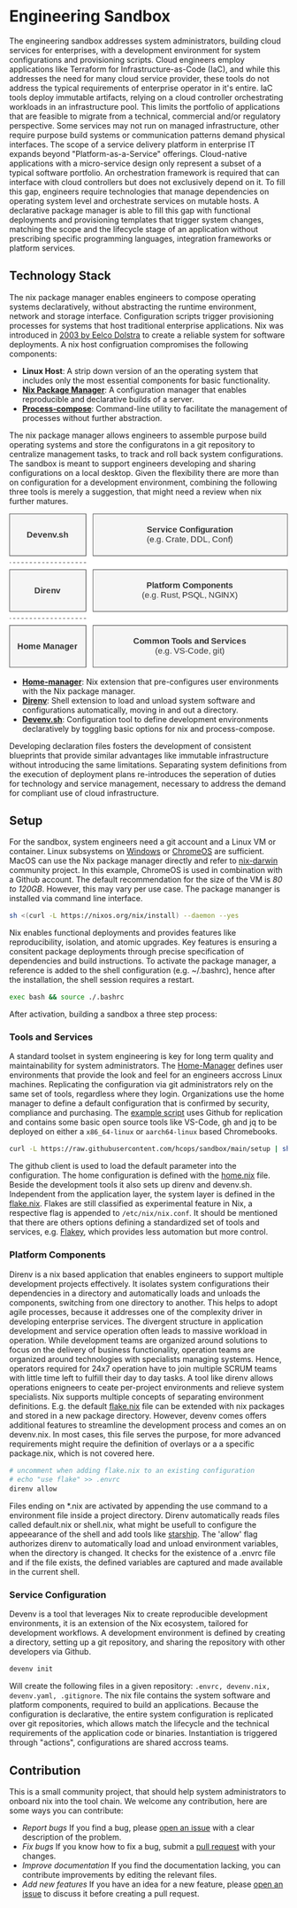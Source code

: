 # Engineering Sandbox

The engineering sandbox addresses system administrators, building cloud services for enterprises, with a development environment for system configurations and provisioning scripts. Cloud engineers employ applications like Terraform for Infrastructure-as-Code (IaC), and while this addresses the need for many cloud service provider, these tools do not address the typical requirements of enterprise operator in it's entire. IaC tools deploy immutable artifacts, relying on a cloud controller orchestrating workloads in an infrastructure pool. This limits the portfolio of applications that are feasible to migrate from a technical, commercial and/or regulatory perspective. Some services may not run on managed infrastructure, other require purpose build systems or communication patterns demand physical interfaces. The scope of a service delivery platform in enterprise IT expands beyond "Platform-as-a-Service" offerings. Cloud-native applications with a micro-service design only represent a subset of a typical software portfolio. An orchestration framework is required that can interface with cloud controllers but does not exclusively depend on it. To fill this gap, engineers require technologies that manage dependencies on operating system level and orchestrate services on mutable hosts. A declarative package manager is able to fill this gap with functional deployments and provisioning templates that trigger system changes, matching the scope and the lifecycle stage of an application without prescribing specific programming languages, integration frameworks or platform services.

## Technology Stack

The nix package manager enables engineers to compose operating systems declaratively, without abstracting the runtime environment, network and storage interface. Configuration scripts trigger provisioning processes for systems that host traditional enterprise applications. Nix was introduced in [2003 by Eelco Dolstra](https://en.wikipedia.org/wiki/Nix_(package_manager)) to create a reliable system for software deployments. A nix host configruation compromises the following components:

* **Linux Host**: A strip down version of an the operating system that includes only the most essential components for basic functionality. 
* **[Nix Package Manager](https://nixos.org/)**: A configuration manager that enables reproducible and declarative builds of a server.
* **[Process-compose](https://f1bonacc1.github.io/process-compose/)**: Command-line utility to facilitate the management of processes without further abstraction.

The nix package manager allows engineers to assemble purpose build operating systems and store the configuratons in a git repository to centralize management tasks, to track and roll back system configurations. The sandbox is meant to support engineers developing and sharing configurations on a local desktop. Given the flexibility there are more than on configuration for a development environment, combining the following three tools is merely a suggestion, that might need a review when nix further matures.

![Alt text](./img/techStack.drawio.svg)

* **[Home-manager](https://nixos.wiki/wiki/Home_Manager)**: Nix extension that pre-configures user environments with the Nix package manager.
* **[Direnv](https://direnv.net/)**: Shell extension to load and unload system software and configurations automatically, moving in and out a directory.
* **[Devenv.sh](https://devenv.sh/)**: Configuration tool to define development environments declaratively by toggling basic options for nix and process-compose.

Developing declaration files fosters the development of consistent blueprints that provide similar advantages like immutable infrastructure without introducing the same limitations. Separating system definitions from the execution of deployment plans re-introduces the seperation of duties for technology and service management, necessary to address the demand for compliant use of cloud infrastructure.

## Setup

For the sandbox, system engineers need a git account and a Linux VM or container. Linux subsystems on [Windows](https://learn.microsoft.com/en-us/windows/wsl/about) or [ChromeOS](https://chromeos.dev/en/linux) are sufficient. MacOS can use the Nix package manager directly and refer to  [nix-darwin](https://github.com/LnL7/nix-darwin) community project. In this example, ChromeOS is used in combination with a Github account. The default recommendation for the size of the VM is *80 to 120GB*. However, this may vary per use case. The package mananger is installed via command line interface. 

```sh
sh <(curl -L https://nixos.org/nix/install) --daemon --yes
```

Nix enables functional deployments and provides features like reproducibility, isolation, and atomic upgrades. Key features is ensuring a consitent package deployments through precise specification of dependencies and build instructions. To activate the package manager, a reference is added to the shell configuration (e.g. ~/.bashrc), hence after the installation, the shell session requires a restart.

```sh
exec bash && source ./.bashrc
```

After activation, building a sandbox a three step process: 

### Tools and Services

A standard toolset in system engineering is key for long term quality and maintainability for system administrators. The [Home-Manager](https://nix-community.github.io/home-manager/) defines user environments that provide the look and feel for an engineers accross Linux machines. Replicating the configuration via git administrators rely on the same set of tools, regardless where they login. Organizations use the home manager to define a default configuration that is confirmed by security, compliance and purchasing. The [example script](./setup) uses Github for replication and contains some basic open source tools like VS-Code, gh and jq to be deployed on either a `x86_64-linux` or `aarch64-linux` based Chromebooks. 

```sh
curl -L https://raw.githubusercontent.com/hcops/sandbox/main/setup | sh -s -- <x86_64-linux or aarch64-linux>
```

The github client is used to load the default parameter into the configuration. The home configuration is defined with the [home.nix](./home.nix) file. Beside the development tools it also sets up direnv and devenv.sh. Independent from the application layer, the system layer is defined in the [flake.nix](./flake.nix). Flakes are still classified as experimental feature in Nix, a respective flag is appended to `/etc/nix/nix.conf`. It should be mentioned that there are others options defining a standardized set of tools and services, e.g. [Flakey](https://github.com/lf-/flakey-profile), which provides less automation but more control.

### Platform Components

Direnv is a nix based application that enables engineers to support multiple development projects effectively. It isolates system configurations their dependencies in a directory and automatically loads and unloads the components, switching from one directory to another. This helps to adopt agile processes, because it addresses one of the complexity driver in developing enterprise services. The divergent structure in application development and service operation often leads to massive workload in operation. While development teams are organized around solutions to focus on the delivery of business functionality, operation teams are organized around technologies with specialists managing systems. Hence, operators required for 24x7 operation have to join multiple SCRUM teams with little time left to fulfill their day to day tasks. A tool like direnv allows operations enigneers to ceate per-project environments and relieve system specialists. Nix supports multiple concepts of separating environment definitions. E.g. the default [flake.nix](./flake.nix) file can be extended with nix packages and stored in a new package directory. However, devenv comes offers additional features to streamline the development process and comes an on devenv.nix. In most cases, this file serves the purpose, for more advanced requirements might require the definition of overlays or a a specific package.nix, which is not covered here.  

```sh
# uncomment when adding flake.nix to an existing configuration
# echo "use flake" >> .envrc
direnv allow
```

Files ending on *.nix are activated by appending the use command to a environment file inside a project directory. Direnv automatically reads files called default.nix or shell.nix, what might be usefull to configure the appeearance of the shell and add tools like [starship](https://starship.rs/). The 'allow' flag authorizes direnv to automatically load and unload environment variables, when the directory is changed. It checks for the existence of a .envrc file and if the file exists, the defined variables are captured and made available in the current shell.  

### Service Configuration

Devenv is a tool that leverages Nix to create reproducible development environments, it is an extension of the Nix ecosystem, tailored for development workflows. A development environment is defined by creating a directory, setting up a git repository, and sharing the repository with other developers via Github.

```sh
devenv init
```

Will create the following files in a given repository: `.envrc, devenv.nix, devenv.yaml, .gitignore`. The nix file contains the system software and platform components, required to build an applications. Because the configuration is declarative, the entire system configuration is replicated over git repositories, which allows match the lifecycle and the technical requirements of the application code or binaries. Instantiation is triggered through "actions", configurations are shared accross teams.

## Contribution
This is a small community project, that should help system administrators to onboard nix into the tool chain. We welcome any contribution, here are some ways you can contribute:
* *Report bugs* If you find a bug, please [open an issue](https://github.com/hcops/sandbox/issues/new) with a clear description of the problem.
* *Fix bugs* If you know how to fix a bug, submit a [pull request](https://github.com/hcops/sandbox/pull/new) with your changes.
* *Improve documentation* If you find the documentation lacking, you can contribute improvements by editing the relevant files.
* *Add new features* If you have an idea for a new feature, please [open an issue](https://github.com/hcops/sandbox/issues/new) to discuss it before creating a pull request.
